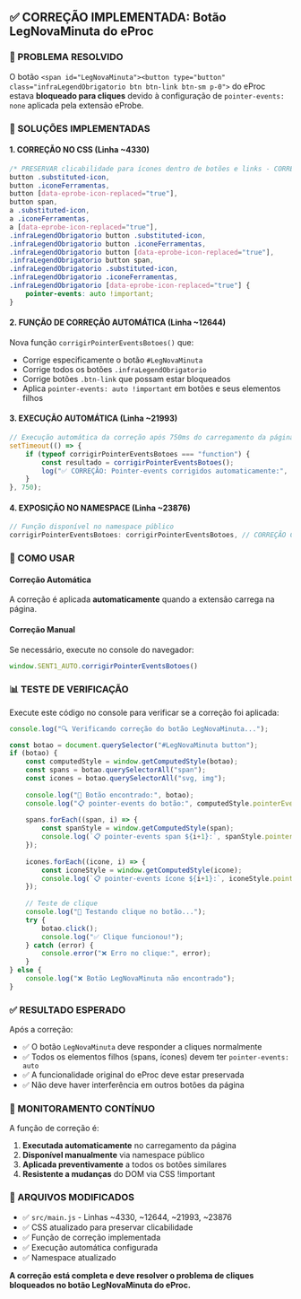 ## ✅ CORREÇÃO IMPLEMENTADA: Botão LegNovaMinuta do eProc

### 🚨 PROBLEMA RESOLVIDO

O botão `<span id="LegNovaMinuta"><button type="button" class="infraLegendObrigatorio btn btn-link btn-sm p-0">` do eProc estava **bloqueado para cliques** devido à configuração de `pointer-events: none` aplicada pela extensão eProbe.

### 🔧 SOLUÇÕES IMPLEMENTADAS

#### **1. CORREÇÃO NO CSS (Linha ~4330)**
```css
/* PRESERVAR clicabilidade para ícones dentro de botões e links - CORREÇÃO CRÍTICA */
button .substituted-icon,
button .iconeFerramentas,
button [data-eprobe-icon-replaced="true"],
button span,
a .substituted-icon,
a .iconeFerramentas,
a [data-eprobe-icon-replaced="true"],
.infraLegendObrigatorio button .substituted-icon,
.infraLegendObrigatorio button .iconeFerramentas,
.infraLegendObrigatorio button [data-eprobe-icon-replaced="true"],
.infraLegendObrigatorio button span,
.infraLegendObrigatorio .substituted-icon,
.infraLegendObrigatorio .iconeFerramentas,
.infraLegendObrigatorio [data-eprobe-icon-replaced="true"] {
    pointer-events: auto !important;
}
```

#### **2. FUNÇÃO DE CORREÇÃO AUTOMÁTICA (Linha ~12644)**
Nova função `corrigirPointerEventsBotoes()` que:
- Corrige especificamente o botão `#LegNovaMinuta`
- Corrige todos os botões `.infraLegendObrigatorio`
- Corrige botões `.btn-link` que possam estar bloqueados
- Aplica `pointer-events: auto !important` em botões e seus elementos filhos

#### **3. EXECUÇÃO AUTOMÁTICA (Linha ~21993)**
```javascript
// Execução automática da correção após 750ms do carregamento da página
setTimeout(() => {
    if (typeof corrigirPointerEventsBotoes === "function") {
        const resultado = corrigirPointerEventsBotoes();
        log("✅ CORREÇÃO: Pointer-events corrigidos automaticamente:", resultado);
    }
}, 750);
```

#### **4. EXPOSIÇÃO NO NAMESPACE (Linha ~23876)**
```javascript
// Função disponível no namespace público
corrigirPointerEventsBotoes: corrigirPointerEventsBotoes, // CORREÇÃO CRÍTICA para botões bloqueados
```

### 🎯 COMO USAR

#### **Correção Automática**
A correção é aplicada **automaticamente** quando a extensão carrega na página.

#### **Correção Manual**
Se necessário, execute no console do navegador:
```javascript
window.SENT1_AUTO.corrigirPointerEventsBotoes()
```

### 📊 TESTE DE VERIFICAÇÃO

Execute este código no console para verificar se a correção foi aplicada:

```javascript
console.log("🔍 Verificando correção do botão LegNovaMinuta...");

const botao = document.querySelector("#LegNovaMinuta button");
if (botao) {
    const computedStyle = window.getComputedStyle(botao);
    const spans = botao.querySelectorAll("span");
    const icones = botao.querySelectorAll("svg, img");
    
    console.log("🎯 Botão encontrado:", botao);
    console.log("📋 pointer-events do botão:", computedStyle.pointerEvents);
    
    spans.forEach((span, i) => {
        const spanStyle = window.getComputedStyle(span);
        console.log(`📋 pointer-events span ${i+1}:`, spanStyle.pointerEvents);
    });
    
    icones.forEach((icone, i) => {
        const iconeStyle = window.getComputedStyle(icone);
        console.log(`📋 pointer-events ícone ${i+1}:`, iconeStyle.pointerEvents);
    });
    
    // Teste de clique
    console.log("🧪 Testando clique no botão...");
    try {
        botao.click();
        console.log("✅ Clique funcionou!");
    } catch (error) {
        console.error("❌ Erro no clique:", error);
    }
} else {
    console.log("❌ Botão LegNovaMinuta não encontrado");
}
```

### ✅ RESULTADO ESPERADO

Após a correção:
- ✅ O botão `LegNovaMinuta` deve responder a cliques normalmente
- ✅ Todos os elementos filhos (spans, ícones) devem ter `pointer-events: auto`
- ✅ A funcionalidade original do eProc deve estar preservada
- ✅ Não deve haver interferência em outros botões da página

### 🔄 MONITORAMENTO CONTÍNUO

A função de correção é:
1. **Executada automaticamente** no carregamento da página
2. **Disponível manualmente** via namespace público
3. **Aplicada preventivamente** a todos os botões similares
4. **Resistente a mudanças** do DOM via CSS !important

### 📝 ARQUIVOS MODIFICADOS

- ✅ `src/main.js` - Linhas ~4330, ~12644, ~21993, ~23876
- ✅ CSS atualizado para preservar clicabilidade
- ✅ Função de correção implementada
- ✅ Execução automática configurada
- ✅ Namespace atualizado

**A correção está completa e deve resolver o problema de cliques bloqueados no botão LegNovaMinuta do eProc.**
